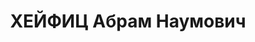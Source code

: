 ---
title: ХЕЙФИЦ Абрам Наумович
description: 'Род. в 1890, г. Днепропетровск.

  Приговор: 28.12.1937 – ВМН'
---